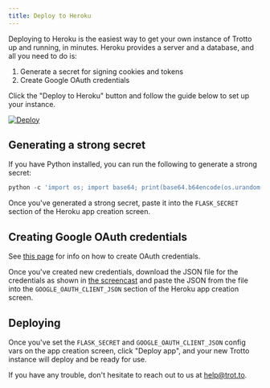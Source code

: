 ```yaml
---
title: Deploy to Heroku
---
```


Deploying to Heroku is the easiest way to get your own instance of Trotto up and running, in minutes. Heroku
provides a server and a database, and all you need to do is:

1. Generate a secret for signing cookies and tokens
2. Create Google OAuth credentials

Click the "Deploy to Heroku" button and follow the guide below to set up your instance.

[![Deploy](https://www.herokucdn.com/deploy/button.svg)](https://heroku.com/deploy?template=https://github.com/trotto/go-links) 

## Generating a strong secret

If you have Python installed, you can run the following to generate a strong secret:

```python
python -c 'import os; import base64; print(base64.b64encode(os.urandom(32)))'
```

Once you've generated a strong secret, paste it into the `FLASK_SECRET` section of the Heroku app
creation screen.

## Creating Google OAuth credentials

See [this page](/docs/deploy/creating-oauth-credentials) for info on how to create OAuth credentials.

Once you've created new credentials, download the JSON file for the credentials as shown
in [the screencast](https://www.screencast.com/t/q7wvIrHhqgS) and paste the JSON from the file into
the `GOOGLE_OAUTH_CLIENT_JSON` section of the Heroku app creation screen.

## Deploying

Once you've set the `FLASK_SECRET` and `GOOGLE_OAUTH_CLIENT_JSON` config vars on the app creation screen, click "Deploy
app", and your new Trotto instance will deploy and be ready for use.

If you have any trouble, don't hesitate to reach out to us at [help@trot.to](mailto:help@trot.to).
